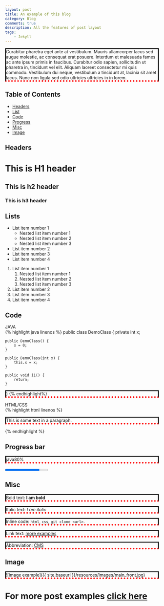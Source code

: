 ```yaml
---
layout: post
title: An example of this blog
category: Blog
comments: true
description: All the features of post layout
tags:
    - Jekyll
---
```


Curabitur pharetra eget ante at vestibulum. Mauris ullamcorper lacus sed augue molestie, ac consequat erat posuere. Interdum et malesuada fames ac ante ipsum primis in faucibus. Curabitur odio sapien, sollicitudin ut pharetra in, tincidunt vel elit. Aliquam laoreet consectetur mi quis commodo. Vestibulum dui neque, vestibulum a tincidunt at, lacinia sit amet lacus. Nunc non ligula sed odio ultricies ultricies in in lorem.

## Table of Contents

- [Headers](#headers)
- [List](#list)
- [Code](#code)
- [Progress](#progress)
- [Misc](#misc)
- [Image](#image)

## <a name="headers"></a>Headers

# This is H1 header

## This is h2 header

### This is h3 header

## <a name="list"></a>Lists

- List item number 1
    - Nested list item number 1
    - Nested list item number 2
    - Nested list item number 3
- List item number 2
- List item number 3
- List item number 4

1. List item number 1
    1. Nested list item number 1
    1. Nested list item number 2
    1. Nested list item number 3
1. List item number 2
1. List item number 3
1. List item number 4



## <a name="code"></a>Code


<div class="highlighter-header">JAVA</div>
{% highlight java linenos %}
public class DemoClass
{
    private int x;

    public DemoClass() {
        x = 0;
    }

    public DemoClass(int x) {
        this.x = x;
    }

    public void i1() {
        return;
    }
}
{% endhighlight%}

<div class="highlighter-header">HTML/CSS</div>
{% highlight html linenos %}
<!DOCTYPE html>
<html>
<head>
   <style>
      p {
          border-style: solid;
          border-bottom: thick dotted #ff0000;
        }
   </style>
</head>
<body>
    <p>This is some text in a paragraph.</p>
</body>
</html>
{% endhighlight %}


## <a name="progress"></a>Progress bar

<div id="skills">
<div>
<p><span>java</span><span>80%</span></p>
<progress value="80" max="100"></progress>
</div>
</div>

## Misc

Bold text: __I am bold__

Italic text: *I am italic*

Inline code: `html`, `css`, `git clone <url>`.

Link text: [more examples](http://www.dennis-grinch.co.uk)

Abbreviation: <abbr title='Content Management System'>CMS</abbr>

## Image

![image example]({{ site.baseurl }}/resources/images/main_front.jpg)

# For more post examples [click here](http://www.dennis-grinch.co.uk)

